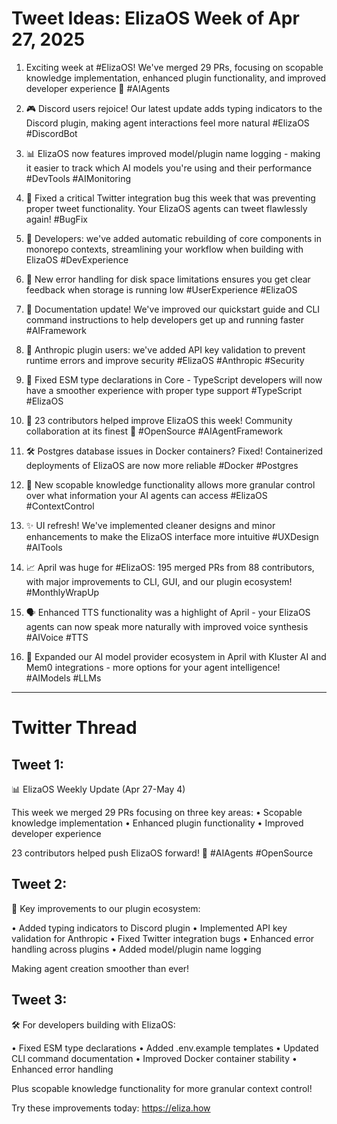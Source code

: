 # Tweet Ideas: ElizaOS Week of Apr 27, 2025

1. Exciting week at #ElizaOS! We've merged 29 PRs, focusing on scopable knowledge implementation, enhanced plugin functionality, and improved developer experience 🚀 #AIAgents

2. 🎮 Discord users rejoice! Our latest update adds typing indicators to the Discord plugin, making agent interactions feel more natural #ElizaOS #DiscordBot

3. 📊 ElizaOS now features improved model/plugin name logging - making it easier to track which AI models you're using and their performance #DevTools #AIMonitoring

4. 🔧 Fixed a critical Twitter integration bug this week that was preventing proper tweet functionality. Your ElizaOS agents can tweet flawlessly again! #BugFix

5. 🚀 Developers: we've added automatic rebuilding of core components in monorepo contexts, streamlining your workflow when building with ElizaOS #DevExperience

6. 💾 New error handling for disk space limitations ensures you get clear feedback when storage is running low #UserExperience #ElizaOS

7. 📝 Documentation update! We've improved our quickstart guide and CLI command instructions to help developers get up and running faster #AIFramework

8. 🔌 Anthropic plugin users: we've added API key validation to prevent runtime errors and improve security #ElizaOS #Anthropic #Security

9. 🐛 Fixed ESM type declarations in Core - TypeScript developers will now have a smoother experience with proper type support #TypeScript #ElizaOS

10. 🎉 23 contributors helped improve ElizaOS this week! Community collaboration at its finest 💪 #OpenSource #AIAgentFramework

11. 🛠️ Postgres database issues in Docker containers? Fixed! Containerized deployments of ElizaOS are now more reliable #Docker #Postgres

12. 🔄 New scopable knowledge functionality allows more granular control over what information your AI agents can access #ElizaOS #ContextControl

13. ✨ UI refresh! We've implemented cleaner designs and minor enhancements to make the ElizaOS interface more intuitive #UXDesign #AITools

14. 📈 April was huge for #ElizaOS: 195 merged PRs from 88 contributors, with major improvements to CLI, GUI, and our plugin ecosystem! #MonthlyWrapUp

15. 🗣️ Enhanced TTS functionality was a highlight of April - your ElizaOS agents can now speak more naturally with improved voice synthesis #AIVoice #TTS

16. 🔄 Expanded our AI model provider ecosystem in April with Kluster AI and Mem0 integrations - more options for your agent intelligence! #AIModels #LLMs

---

# Twitter Thread

## Tweet 1:
📊 ElizaOS Weekly Update (Apr 27-May 4)

This week we merged 29 PRs focusing on three key areas:
• Scopable knowledge implementation
• Enhanced plugin functionality
• Improved developer experience

23 contributors helped push ElizaOS forward! 💪 #AIAgents #OpenSource

## Tweet 2:
🔌 Key improvements to our plugin ecosystem:

• Added typing indicators to Discord plugin
• Implemented API key validation for Anthropic
• Fixed Twitter integration bugs
• Enhanced error handling across plugins
• Added model/plugin name logging

Making agent creation smoother than ever!

## Tweet 3:
🛠️ For developers building with ElizaOS:

• Fixed ESM type declarations
• Added .env.example templates
• Updated CLI command documentation
• Improved Docker container stability
• Enhanced error handling

Plus scopable knowledge functionality for more granular context control!

Try these improvements today: https://eliza.how
